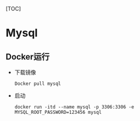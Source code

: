 [TOC]

# Mysql

## Docker运行

- 下载镜像

  `Docker pull mysql`

- 启动

  `docker run -itd --name mysql -p 3306:3306 -e MYSQL_ROOT_PASSWORD=123456 mysql`


